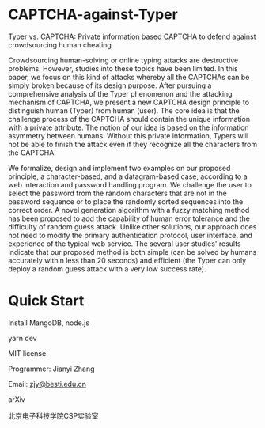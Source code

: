# CAPTCHA-against-Typer
Typer vs. CAPTCHA: Private information based CAPTCHA to defend against crowdsourcing human cheating

Crowdsourcing human-solving or online typing attacks are destructive problems. However, studies into these topics have been limited. In this paper, we focus on this kind of attacks whereby all the CAPTCHAs can be simply broken because of its design purpose. After pursuing a comprehensive analysis of the Typer phenomenon and the attacking mechanism of CAPTCHA, we present a new CAPTCHA design principle to distinguish human (Typer) from human (user). The core idea is that the challenge process of the CAPTCHA should contain the unique information with a private attribute. The notion of our idea is based on the information asymmetry between humans. Without this private information, Typers will not be able to finish the attack even if they recognize all the characters from the CAPTCHA. 

We formalize, design and implement two examples on our proposed principle, a character-based, and a datagram-based case, according to a web interaction and password handling program. We challenge the user to select the password from the random characters that are not in the password sequence or to place the randomly sorted sequences into the correct order. A novel generation algorithm with a fuzzy matching method has been proposed to add the capability of human error tolerance and the difficulty of random guess attack. Unlike other solutions, our approach does not need to modify the primary authentication protocol, user interface, and experience of the typical web service. The several user studies' results indicate that our proposed method is both simple (can be solved by humans accurately within less than 20 seconds) and efficient (the Typer can only deploy a random guess attack with a very low success rate).

# Quick Start

Install MangoDB, node.js

yarn dev


MIT license

Programmer: Jianyi Zhang

Email: zjy@besti.edu.cn

arXiv

北京电子科技学院CSP实验室
